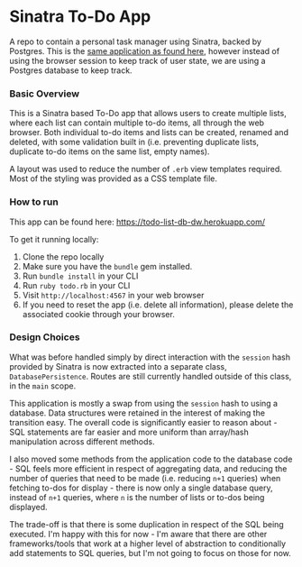 # Sinatra To-Do App
A repo to contain a personal task manager using Sinatra, backed by Postgres. This is the [same application as found here](https://github.com/fugu-chop/sinatra_todo), however instead of using the browser session to keep track of user state, we are using a Postgres database to keep track.

### Basic Overview
This is a Sinatra based To-Do app that allows users to create multiple lists, where each list can contain multiple to-do items, all through the web browser. Both individual to-do items and lists can be created, renamed and deleted, with some validation built in (i.e. preventing duplicate lists, duplicate to-do items on the same list, empty names).

A layout was used to reduce the number of `.erb` view templates required. Most of the styling was provided as a CSS template file. 

### How to run
This app can be found here: https://todo-list-db-dw.herokuapp.com/

To get it running locally:
1. Clone the repo locally
2. Make sure you have the `bundle` gem installed.
2. Run `bundle install` in your CLI
3. Run `ruby todo.rb` in your CLI
4. Visit `http://localhost:4567` in your web browser
5. If you need to reset the app (i.e. delete all information), please delete the associated cookie through your browser.

### Design Choices
What was before handled simply by direct interaction with the `session` hash provided by Sinatra is now extracted into a separate class, `DatabasePersistence`. Routes are still currently handled outside of this class, in the `main` scope.

This application is mostly a swap from using the `session` hash to using a database. Data structures were retained in the interest of making the transition easy. The overall code is significantly easier to reason about - SQL statements are far easier and more uniform than array/hash manipulation across different methods.

I also moved some methods from the application code to the database code - SQL feels more efficient in respect of aggregating data, and reducing the number of queries that need to be made (i.e. reducing `n+1` queries) when fetching to-dos for display - there is now only a single database query, instead of `n+1` queries, where `n` is the number of lists or to-dos being displayed.

The trade-off is that there is some duplication in respect of the SQL being executed. I'm happy with this for now - I'm aware that there are other frameworks/tools that work at a higher level of abstraction to conditionally add statements to SQL queries, but I'm not going to focus on those for now.

